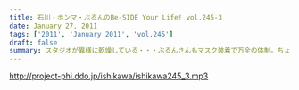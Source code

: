 ```yaml
---
title: 石川・ホンマ・ぶるんのBe-SIDE Your Life! vol.245-3
date: January 27, 2011
tags: ['2011', 'January 2011', 'vol.245']
draft: false
summary: スタジオが異様に乾燥している・・・ぶるんさんもマスク装着で万全の体制。ちょいちょい出てくる弊社のビーチさん曰く、ぶるんさんのメールの読み方は「輩っぽくて最高！！！」と珍しく今日は絶賛していました。NAMAE
---
```


http://project-phi.ddo.jp/ishikawa/ishikawa245_3.mp3